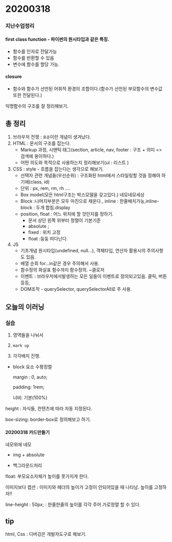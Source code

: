 # 20200318

### 지난수업정리

#### first class function - 파이썬의 원시타입과 같은 특징.

- 함수를 인자로 전달가능
- 함수를 반환할 수 있음
- 변수에 함수를 할당 가능.

#### closure

- 함수와 함수가 선언된 어휘적 환경의 조합이다.(함수가 선언된 부모함수의 변수값 또한 전달된다.)

익명함수의 구조를 잘 정리해보기.

## 총 정리

1. 브라우저 전쟁 :  `표준`이란 개념이 생겨났다.
2. HTML : 문서의 구조를 잡는다.
   - Markup 과정, 시맨틱 태그(section, article, nav, footer : 구조 + 의미 => 검색에 용이하다.)
   - 어떤 의도와 목적으로 사용하는지 정리해보기(ul : 리스트 )
3. CSS : style - 흐름을 잡는다는 생각으로 해보기.
   - 선택자 관련 개념들(우선순위) : 구조화된 html에서 스타일링할 것을 정해야 하기에(class, id)
   - 단위 : px, rem, rm, rh ....
   - Box model(모든 html구조는 박스모델을 갖고있다.) 네모네모세상
   - Block :나머지부분은 모두 마진으로 채운다., inline : 한줄배치가능,inline-block : 두개 합침.display
   - position, float : 어느 위치에 할 것인지를 정하기.
     - 문서 상단 왼쪽 위부터 정렬이 기본기준
     - absolute ; 
     - fixed : 위치 고정
     - float :둥둥 떠다닌다.
4. JS 
   - 기초개념 원시타입(undefined, null...), 객체타입, 연산자 활용시의 주의사항도 있음.
   - 배열 순회 for...in같은 경우 주의해서 사용.
   - 함수정의 화살표 함수까지 함수정의. ~클로저
   - 이벤트 : 브라우저에서발생하는 모든 일들이 이벤트로 정의되고있음. 클릭, 버튼 등등, 
   - DOM조작 - querySelector, querySelectorAll로 주 사용.

## 오늘의 이러닝

### 실습

1. 영역들을 나눠서 

2. `mark up` 
3. 각각배치 진행.

- block 요소 수평정렬

  margin : 0, auto;

  padding: 1rem;

  너비: 기본(100%)

height : 자식들, 컨텐츠에 따라 자동 지정된다.

box-sizing: border-box로 정의해보고 하기.

#### 20200318 카드만들기

네모위에 네모

- img  + absolute

- 백그라운드처리

float: 부모요소자체가 높이를 못가지게 한다.

이미지보다 캡션 :  이미지와 헤더의 높이가 고정이 안되어있을 때 나타남. 높이를 고정하자!!

line-height : 50px; : 한줄한줄의 높이를 각각 주어 가로정렬 할 수 있다.























## tip

html, Css : 디버깅은 개발자도구로 해보기.

